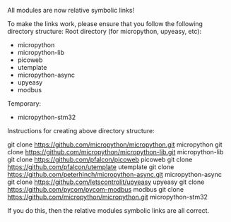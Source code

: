 All modules are now relative symbolic links!

To make the links work, please ensure that you follow the following directory structure:
Root directory (for micropython, upyeasy, etc):
- micropython
- micropython-lib
- picoweb
- utemplate
- micropython-async
- upyeasy
- modbus

Temporary:
- micropython-stm32

Instructions for creating above directory structure:

git clone https://github.com/micropython/micropython.git micropython
git clone https://github.com/micropython/micropython-lib.git micropython-lib
git clone https://github.com/pfalcon/picoweb picoweb
git clone https://github.com/pfalcon/utemplate utemplate
git clone https://github.com/peterhinch/micropython-async.git micropython-async
git clone https://github.com/letscontrolit/upyeasy upyeasy
git clone https://github.com/pycom/pycom-modbus modbus
git clone https://github.com/micropython/micropython.git micropython-stm32

If you do this, then the relative modules symbolic links are all correct.
